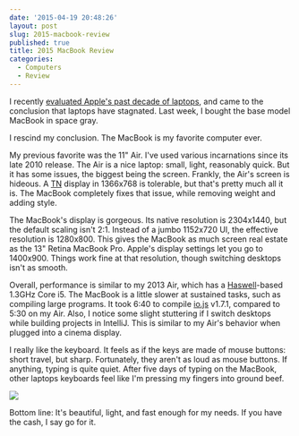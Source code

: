 ```yaml
---
date: '2015-04-19 20:48:26'
layout: post
slug: 2015-macbook-review
published: true
title: 2015 MacBook Review
categories:
  - Computers
  - Review
---
```


I recently <a href="{% post_url 2015-01-03-ten-years-of-progress-in-laptops %}">evaluated Apple's past decade of laptops</a>, and came to the conclusion that laptops have stagnated. Last week, I bought the base model MacBook in space gray.

I rescind my conclusion. The MacBook is my favorite computer ever.

My previous favorite was the 11" Air. I've used various incarnations since its late 2010 release. The Air is a nice laptop: small, light, reasonably quick. But it has some issues, the biggest being the screen. Frankly, the Air's screen is hideous. A [TN](https://en.wikipedia.org/wiki/Thin-film-transistor_liquid-crystal_display#Twisted_nematic_.28TN.29) display in 1366x768 is tolerable, but that's pretty much all it is. The MacBook completely fixes that issue, while removing weight and adding style.

The MacBook's display is gorgeous. Its native resolution is 2304x1440, but the default scaling isn't 2:1. Instead of a jumbo 1152x720 UI, the effective resolution is 1280x800. This gives the MacBook as much screen real estate as the 13" Retina MacBook Pro. Apple's display settings let you go to 1400x900. Things work fine at that resolution, though switching desktops isn't as smooth.

Overall, performance is similar to my 2013 Air, which has a [Haswell](https://en.wikipedia.org/wiki/Haswell_%28microarchitecture%29)-based 1.3GHz Core i5. The MacBook is a little slower at sustained tasks, such as compiling large programs. It took 6:40 to compile [io.js](https://iojs.org/) v1.7.1, compared to 5:30 on my Air. Also, I notice some slight stuttering if I switch desktops while building projects in IntelliJ. This is similar to my Air's behavior when plugged into a cinema display.

I really like the keyboard. It feels as if the keys are made of mouse buttons: short travel, but sharp. Fortunately, they aren't as loud as mouse buttons. If anything, typing is quite quiet. After five days of typing on the MacBook, other laptops keyboards feel like I'm pressing my fingers into ground beef.

<a href="/photos/pics/IMG_1133.jpg"><img src="/photos/pics/thumbs/IMG_1133.jpg" /></a>

Bottom line: It's beautiful, light, and fast enough for my needs. If you have the cash, I say go for it.
